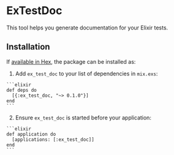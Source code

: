 # ExTestDoc

This tool helps you generate documentation for your Elixir tests.

## Installation

If [available in Hex](https://hex.pm/docs/publish), the package can be installed as:

  1. Add `ex_test_doc` to your list of dependencies in `mix.exs`:

    ```elixir
    def deps do
      [{:ex_test_doc, "~> 0.1.0"}]
    end
    ```

  2. Ensure `ex_test_doc` is started before your application:

    ```elixir
    def application do
      [applications: [:ex_test_doc]]
    end
    ```

